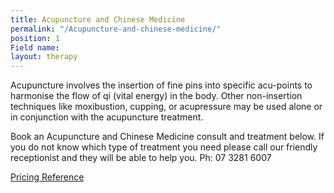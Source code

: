 ```yaml
---
title: Acupuncture and Chinese Medicine
permalink: "/Acupuncture-and-chinese-medicine/"
position: 1
Field name: 
layout: therapy
---
```


Acupuncture involves the insertion of fine pins into specific acu-points to harmonise the flow of qi (vital energy) in the body. Other non-insertion techniques like moxibustion, cupping, or acupressure may be used alone or in conjunction with the acupuncture treatment.

Book an Acupuncture and Chinese Medicine consult and treatment below. If you do not know which type of treatment you need please call our friendly receptionist and they will be able to help you. Ph: 07 3281 6007

<a href="/pricing-reference/">Pricing Reference</a>

<div class='container bg-light my-4 p-4'>
  <healcode-widget data-type="appointments" data-widget-partner="object" data-widget-id="1f3639448a4" data-widget-version="0"></healcode-widget>
</div>
